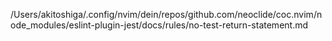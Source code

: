 /Users/akitoshiga/.config/nvim/dein/repos/github.com/neoclide/coc.nvim/node_modules/eslint-plugin-jest/docs/rules/no-test-return-statement.md